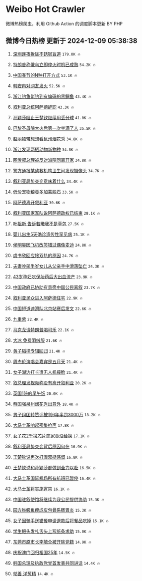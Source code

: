 # Weibo Hot Crawler 



微博热榜爬虫，利用 Github Action 的调度脚本更新 BY PHP 


## 微博今日热榜 更新于 2024-12-09 05:38:38 
1. [深圳连夜拆除不锈钢盲道](https://s.weibo.com/weibo?q=%23%E6%B7%B1%E5%9C%B3%E8%BF%9E%E5%A4%9C%E6%8B%86%E9%99%A4%E4%B8%8D%E9%94%88%E9%92%A2%E7%9B%B2%E9%81%93%23&t=31&band_rank=1&Refer=top) `179.0K 🔥` 

1. [特朗普称俄乌立即停火时机已成熟](https://s.weibo.com/weibo?q=%23%E7%89%B9%E6%9C%97%E6%99%AE%E7%A7%B0%E4%BF%84%E4%B9%8C%E7%AB%8B%E5%8D%B3%E5%81%9C%E7%81%AB%E6%97%B6%E6%9C%BA%E5%B7%B2%E6%88%90%E7%86%9F%23&t=31&band_rank=2&Refer=top) `54.2K 🔥` 

1. [中国春节的N种打开方式](https://s.weibo.com/weibo?q=%23%E4%B8%AD%E5%9B%BD%E6%98%A5%E8%8A%82%E7%9A%84N%E7%A7%8D%E6%89%93%E5%BC%80%E6%96%B9%E5%BC%8F%23&t=31&band_rank=3&Refer=top) `53.1K 🔥` 

1. [韩安冉对网友发火](https://s.weibo.com/weibo?q=%23%E9%9F%A9%E5%AE%89%E5%86%89%E5%AF%B9%E7%BD%91%E5%8F%8B%E5%8F%91%E7%81%AB%23&t=31&band_rank=4&Refer=top) `52.5K 🔥` 

1. [浙江钓鱼佬钓到有编码的黑鲷鱼](https://s.weibo.com/weibo?q=%23%E6%B5%99%E6%B1%9F%E9%92%93%E9%B1%BC%E4%BD%AC%E9%92%93%E5%88%B0%E6%9C%89%E7%BC%96%E7%A0%81%E7%9A%84%E9%BB%91%E9%B2%B7%E9%B1%BC%23&t=31&band_rank=5&Refer=top) `43.4K 🔥` 

1. [叙利亚总统阿萨德辞职](https://s.weibo.com/weibo?q=%23%E5%8F%99%E5%88%A9%E4%BA%9A%E6%80%BB%E7%BB%9F%E9%98%BF%E8%90%A8%E5%BE%B7%E8%BE%9E%E8%81%8C%23&t=31&band_rank=6&Refer=top) `43.3K 🔥` 

1. [孙颖莎阻止王楚钦继续用丢分球](https://s.weibo.com/weibo?q=%23%E5%AD%99%E9%A2%96%E8%8E%8E%E9%98%BB%E6%AD%A2%E7%8E%8B%E6%A5%9A%E9%92%A6%E7%BB%A7%E7%BB%AD%E7%94%A8%E4%B8%A2%E5%88%86%E7%90%83%23&t=31&band_rank=7&Refer=top) `41.0K 🔥` 

1. [巴黎圣母院大火后第一次坐满了人](https://s.weibo.com/weibo?q=%23%E5%B7%B4%E9%BB%8E%E5%9C%A3%E6%AF%8D%E9%99%A2%E5%A4%A7%E7%81%AB%E5%90%8E%E7%AC%AC%E4%B8%80%E6%AC%A1%E5%9D%90%E6%BB%A1%E4%BA%86%E4%BA%BA%23&t=31&band_rank=8&Refer=top) `35.5K 🔥` 

1. [赵丽颖带想想看泉州烟花秀](https://s.weibo.com/weibo?q=%23%E8%B5%B5%E4%B8%BD%E9%A2%96%E5%B8%A6%E6%83%B3%E6%83%B3%E7%9C%8B%E6%B3%89%E5%B7%9E%E7%83%9F%E8%8A%B1%E7%A7%80%23&t=31&band_rank=9&Refer=top) `34.8K 🔥` 

1. [浙江发现两栖动物新物种](https://s.weibo.com/weibo?q=%23%E6%B5%99%E6%B1%9F%E5%8F%91%E7%8E%B0%E4%B8%A4%E6%A0%96%E5%8A%A8%E7%89%A9%E6%96%B0%E7%89%A9%E7%A7%8D%23&t=31&band_rank=10&Refer=top) `34.8K 🔥` 

1. [网传叙总理被反对派陪同离开家](https://s.weibo.com/weibo?q=%23%E7%BD%91%E4%BC%A0%E5%8F%99%E6%80%BB%E7%90%86%E8%A2%AB%E5%8F%8D%E5%AF%B9%E6%B4%BE%E9%99%AA%E5%90%8C%E7%A6%BB%E5%BC%80%E5%AE%B6%23&t=31&band_rank=11&Refer=top) `34.8K 🔥` 

1. [警方通报某幼教机构卫生间发现摄像头](https://s.weibo.com/weibo?q=%23%E8%AD%A6%E6%96%B9%E9%80%9A%E6%8A%A5%E6%9F%90%E5%B9%BC%E6%95%99%E6%9C%BA%E6%9E%84%E5%8D%AB%E7%94%9F%E9%97%B4%E5%8F%91%E7%8E%B0%E6%91%84%E5%83%8F%E5%A4%B4%23&t=31&band_rank=12&Refer=top) `34.7K 🔥` 

1. [叙利亚局势突变意味着什么](https://s.weibo.com/weibo?q=%23%E5%8F%99%E5%88%A9%E4%BA%9A%E5%B1%80%E5%8A%BF%E7%AA%81%E5%8F%98%E6%84%8F%E5%91%B3%E7%9D%80%E4%BB%80%E4%B9%88%23&t=31&band_rank=13&Refer=top) `34.4K 🔥` 

1. [低价宠物粮竟多加蒙脱石](https://s.weibo.com/weibo?q=%23%E4%BD%8E%E4%BB%B7%E5%AE%A0%E7%89%A9%E7%B2%AE%E7%AB%9F%E5%A4%9A%E5%8A%A0%E8%92%99%E8%84%B1%E7%9F%B3%23&t=31&band_rank=14&Refer=top) `33.5K 🔥` 

1. [阿萨德离开叙利亚](https://s.weibo.com/weibo?q=%23%E9%98%BF%E8%90%A8%E5%BE%B7%E7%A6%BB%E5%BC%80%E5%8F%99%E5%88%A9%E4%BA%9A%23&t=31&band_rank=15&Refer=top) `30.6K 🔥` 

1. [叙利亚国家军队说阿萨德政权已结束](https://s.weibo.com/weibo?q=%23%E5%8F%99%E5%88%A9%E4%BA%9A%E5%9B%BD%E5%AE%B6%E5%86%9B%E9%98%9F%E8%AF%B4%E9%98%BF%E8%90%A8%E5%BE%B7%E6%94%BF%E6%9D%83%E5%B7%B2%E7%BB%93%E6%9D%9F%23&t=31&band_rank=16&Refer=top) `28.1K 🔥` 

1. [叶祖新 告诉若曦我不是草包](https://s.weibo.com/weibo?q=%E5%8F%B6%E7%A5%96%E6%96%B0%20%E5%91%8A%E8%AF%89%E8%8B%A5%E6%9B%A6%E6%88%91%E4%B8%8D%E6%98%AF%E8%8D%89%E5%8C%85&t=31&band_rank=17&Refer=top) `27.5K 🔥` 

1. [婴儿出生5天确诊遗传性罕见病](https://s.weibo.com/weibo?q=%23%E5%A9%B4%E5%84%BF%E5%87%BA%E7%94%9F5%E5%A4%A9%E7%A1%AE%E8%AF%8A%E9%81%97%E4%BC%A0%E6%80%A7%E7%BD%95%E8%A7%81%E7%97%85%23&t=31&band_rank=18&Refer=top) `25.1K 🔥` 

1. [侯明昊因飞机改签错过偶像麦迪](https://s.weibo.com/weibo?q=%23%E4%BE%AF%E6%98%8E%E6%98%8A%E5%9B%A0%E9%A3%9E%E6%9C%BA%E6%94%B9%E7%AD%BE%E9%94%99%E8%BF%87%E5%81%B6%E5%83%8F%E9%BA%A6%E8%BF%AA%23&t=31&band_rank=19&Refer=top) `24.8K 🔥` 

1. [虞书欣回应接双轨的原因](https://s.weibo.com/weibo?q=%23%E8%99%9E%E4%B9%A6%E6%AC%A3%E5%9B%9E%E5%BA%94%E6%8E%A5%E5%8F%8C%E8%BD%A8%E7%9A%84%E5%8E%9F%E5%9B%A0%23&t=31&band_rank=20&Refer=top) `24.7K 🔥` 

1. [夫妻吵架半岁女儿从父亲手中滑落坠亡](https://s.weibo.com/weibo?q=%23%E5%A4%AB%E5%A6%BB%E5%90%B5%E6%9E%B6%E5%8D%8A%E5%B2%81%E5%A5%B3%E5%84%BF%E4%BB%8E%E7%88%B6%E4%BA%B2%E6%89%8B%E4%B8%AD%E6%BB%91%E8%90%BD%E5%9D%A0%E4%BA%A1%23&t=31&band_rank=21&Refer=top) `24.3K 🔥` 

1. [43岁孕妇吃保胎药后大出血流产](https://s.weibo.com/weibo?q=%2343%E5%B2%81%E5%AD%95%E5%A6%87%E5%90%83%E4%BF%9D%E8%83%8E%E8%8D%AF%E5%90%8E%E5%A4%A7%E5%87%BA%E8%A1%80%E6%B5%81%E4%BA%A7%23&t=31&band_rank=22&Refer=top) `23.9K 🔥` 

1. [中国政府已协助有意愿中国公民离叙](https://s.weibo.com/weibo?q=%23%E4%B8%AD%E5%9B%BD%E6%94%BF%E5%BA%9C%E5%B7%B2%E5%8D%8F%E5%8A%A9%E6%9C%89%E6%84%8F%E6%84%BF%E4%B8%AD%E5%9B%BD%E5%85%AC%E6%B0%91%E7%A6%BB%E5%8F%99%23&t=31&band_rank=23&Refer=top) `23.7K 🔥` 

1. [叙利亚民众进入阿萨德住宅](https://s.weibo.com/weibo?q=%23%E5%8F%99%E5%88%A9%E4%BA%9A%E6%B0%91%E4%BC%97%E8%BF%9B%E5%85%A5%E9%98%BF%E8%90%A8%E5%BE%B7%E4%BD%8F%E5%AE%85%23&t=31&band_rank=24&Refer=top) `22.9K 🔥` 

1. [中国短道速滑队北京站赛后发文](https://s.weibo.com/weibo?q=%23%E4%B8%AD%E5%9B%BD%E7%9F%AD%E9%81%93%E9%80%9F%E6%BB%91%E9%98%9F%E5%8C%97%E4%BA%AC%E7%AB%99%E8%B5%9B%E5%90%8E%E5%8F%91%E6%96%87%23&t=31&band_rank=25&Refer=top) `22.6K 🔥` 

1. [九重紫](https://s.weibo.com/weibo?q=%E4%B9%9D%E9%87%8D%E7%B4%AB&t=31&band_rank=26&Refer=top) `22.4K 🔥` 

1. [马克龙请特朗普喝可乐](https://s.weibo.com/weibo?q=%23%E9%A9%AC%E5%85%8B%E9%BE%99%E8%AF%B7%E7%89%B9%E6%9C%97%E6%99%AE%E5%96%9D%E5%8F%AF%E4%B9%90%23&t=31&band_rank=27&Refer=top) `22.1K 🔥` 

1. [大冰 免费羽绒服](https://s.weibo.com/weibo?q=%E5%A4%A7%E5%86%B0%20%E5%85%8D%E8%B4%B9%E7%BE%BD%E7%BB%92%E6%9C%8D&t=31&band_rank=28&Refer=top) `21.6K 🔥` 

1. [黄子韬携专辑回归](https://s.weibo.com/weibo?q=%E9%BB%84%E5%AD%90%E9%9F%AC%E6%90%BA%E4%B8%93%E8%BE%91%E5%9B%9E%E5%BD%92&t=31&band_rank=29&Refer=top) `21.4K 🔥` 

1. [周杰伦演唱会嘉宾是五月天](https://s.weibo.com/weibo?q=%23%E5%91%A8%E6%9D%B0%E4%BC%A6%E6%BC%94%E5%94%B1%E4%BC%9A%E5%98%89%E5%AE%BE%E6%98%AF%E4%BA%94%E6%9C%88%E5%A4%A9%23&t=31&band_rank=30&Refer=top) `21.4K 🔥` 

1. [女子湖边打卡遭无人机撞脸](https://s.weibo.com/weibo?q=%23%E5%A5%B3%E5%AD%90%E6%B9%96%E8%BE%B9%E6%89%93%E5%8D%A1%E9%81%AD%E6%97%A0%E4%BA%BA%E6%9C%BA%E6%92%9E%E8%84%B8%23&t=31&band_rank=31&Refer=top) `21.4K 🔥` 

1. [叙总理发视频称没有离开叙利亚](https://s.weibo.com/weibo?q=%23%E5%8F%99%E6%80%BB%E7%90%86%E5%8F%91%E8%A7%86%E9%A2%91%E7%A7%B0%E6%B2%A1%E6%9C%89%E7%A6%BB%E5%BC%80%E5%8F%99%E5%88%A9%E4%BA%9A%23&t=31&band_rank=32&Refer=top) `20.2K 🔥` 

1. [英国1磅的早午饭](https://s.weibo.com/weibo?q=%E8%8B%B1%E5%9B%BD1%E7%A3%85%E7%9A%84%E6%97%A9%E5%8D%88%E9%A5%AD&t=31&band_rank=33&Refer=top) `20.0K 🔥` 

1. [蔡国强泉州烟花秀出意外](https://s.weibo.com/weibo?q=%23%E8%94%A1%E5%9B%BD%E5%BC%BA%E6%B3%89%E5%B7%9E%E7%83%9F%E8%8A%B1%E7%A7%80%E5%87%BA%E6%84%8F%E5%A4%96%23&t=31&band_rank=34&Refer=top) `18.4K 🔥` 

1. [男子组团转赞评被判6年半罚3000万](https://s.weibo.com/weibo?q=%23%E7%94%B7%E5%AD%90%E7%BB%84%E5%9B%A2%E8%BD%AC%E8%B5%9E%E8%AF%84%E8%A2%AB%E5%88%A46%E5%B9%B4%E5%8D%8A%E7%BD%9A3000%E4%B8%87%23&t=31&band_rank=35&Refer=top) `18.2K 🔥` 

1. [大马士革响起密集枪声](https://s.weibo.com/weibo?q=%23%E5%A4%A7%E9%A9%AC%E5%A3%AB%E9%9D%A9%E5%93%8D%E8%B5%B7%E5%AF%86%E9%9B%86%E6%9E%AA%E5%A3%B0%23&t=31&band_rank=36&Refer=top) `17.8K 🔥` 

1. [女子花2千换芯片商家竟没给换](https://s.weibo.com/weibo?q=%23%E5%A5%B3%E5%AD%90%E8%8A%B12%E5%8D%83%E6%8D%A2%E8%8A%AF%E7%89%87%E5%95%86%E5%AE%B6%E7%AB%9F%E6%B2%A1%E7%BB%99%E6%8D%A2%23&t=31&band_rank=37&Refer=top) `17.1K 🔥` 

1. [叙利亚局势突变背后原因何在](https://s.weibo.com/weibo?q=%23%E5%8F%99%E5%88%A9%E4%BA%9A%E5%B1%80%E5%8A%BF%E7%AA%81%E5%8F%98%E8%83%8C%E5%90%8E%E5%8E%9F%E5%9B%A0%E4%BD%95%E5%9C%A8%23&t=31&band_rank=38&Refer=top) `16.9K 🔥` 

1. [王楚钦说再次打混双挺感慨](https://s.weibo.com/weibo?q=%23%E7%8E%8B%E6%A5%9A%E9%92%A6%E8%AF%B4%E5%86%8D%E6%AC%A1%E6%89%93%E6%B7%B7%E5%8F%8C%E6%8C%BA%E6%84%9F%E6%85%A8%23&t=31&band_rank=39&Refer=top) `16.8K 🔥` 

1. [王楚钦说和孙颖莎都做到全力以赴](https://s.weibo.com/weibo?q=%23%E7%8E%8B%E6%A5%9A%E9%92%A6%E8%AF%B4%E5%92%8C%E5%AD%99%E9%A2%96%E8%8E%8E%E9%83%BD%E5%81%9A%E5%88%B0%E5%85%A8%E5%8A%9B%E4%BB%A5%E8%B5%B4%23&t=31&band_rank=40&Refer=top) `16.5K 🔥` 

1. [大马士革国际机场所有航班已暂停](https://s.weibo.com/weibo?q=%23%E5%A4%A7%E9%A9%AC%E5%A3%AB%E9%9D%A9%E5%9B%BD%E9%99%85%E6%9C%BA%E5%9C%BA%E6%89%80%E6%9C%89%E8%88%AA%E7%8F%AD%E5%B7%B2%E6%9A%82%E5%81%9C%23&t=31&band_rank=41&Refer=top) `16.4K 🔥` 

1. [大马士革将实施宵禁](https://s.weibo.com/weibo?q=%23%E5%A4%A7%E9%A9%AC%E5%A3%AB%E9%9D%A9%E5%B0%86%E5%AE%9E%E6%96%BD%E5%AE%B5%E7%A6%81%23&t=31&band_rank=42&Refer=top) `16.1K 🔥` 

1. [中国驻叙使馆将继续为我公民提供协助](https://s.weibo.com/weibo?q=%23%E4%B8%AD%E5%9B%BD%E9%A9%BB%E5%8F%99%E4%BD%BF%E9%A6%86%E5%B0%86%E7%BB%A7%E7%BB%AD%E4%B8%BA%E6%88%91%E5%85%AC%E6%B0%91%E6%8F%90%E4%BE%9B%E5%8D%8F%E5%8A%A9%23&t=31&band_rank=43&Refer=top) `15.3K 🔥` 

1. [园方称鳄鱼瘦成皮包骨系肠胃炎](https://s.weibo.com/weibo?q=%23%E5%9B%AD%E6%96%B9%E7%A7%B0%E9%B3%84%E9%B1%BC%E7%98%A6%E6%88%90%E7%9A%AE%E5%8C%85%E9%AA%A8%E7%B3%BB%E8%82%A0%E8%83%83%E7%82%8E%23&t=31&band_rank=44&Refer=top) `15.3K 🔥` 

1. [女子因骑手送错餐申请退款后将餐品吃掉](https://s.weibo.com/weibo?q=%23%E5%A5%B3%E5%AD%90%E5%9B%A0%E9%AA%91%E6%89%8B%E9%80%81%E9%94%99%E9%A4%90%E7%94%B3%E8%AF%B7%E9%80%80%E6%AC%BE%E5%90%8E%E5%B0%86%E9%A4%90%E5%93%81%E5%90%83%E6%8E%89%23&t=31&band_rank=45&Refer=top) `15.1K 🔥` 

1. [学生把头发扎舌头上写纸条求助](https://s.weibo.com/weibo?q=%23%E5%AD%A6%E7%94%9F%E6%8A%8A%E5%A4%B4%E5%8F%91%E6%89%8E%E8%88%8C%E5%A4%B4%E4%B8%8A%E5%86%99%E7%BA%B8%E6%9D%A1%E6%B1%82%E5%8A%A9%23&t=31&band_rank=46&Refer=top) `15.0K 🔥` 

1. [东莞市原市长李毓全被开除党籍](https://s.weibo.com/weibo?q=%23%E4%B8%9C%E8%8E%9E%E5%B8%82%E5%8E%9F%E5%B8%82%E9%95%BF%E6%9D%8E%E6%AF%93%E5%85%A8%E8%A2%AB%E5%BC%80%E9%99%A4%E5%85%9A%E7%B1%8D%23&t=31&band_rank=47&Refer=top) `14.9K 🔥` 

1. [庆祝澳门回归祖国25年](https://s.weibo.com/weibo?q=%23%E5%BA%86%E7%A5%9D%E6%BE%B3%E9%97%A8%E5%9B%9E%E5%BD%92%E7%A5%96%E5%9B%BD25%E5%B9%B4%23&t=31&band_rank=48&Refer=top) `14.5K 🔥` 

1. [韩国总理及执政党党首发表共同讲话](https://s.weibo.com/weibo?q=%23%E9%9F%A9%E5%9B%BD%E6%80%BB%E7%90%86%E5%8F%8A%E6%89%A7%E6%94%BF%E5%85%9A%E5%85%9A%E9%A6%96%E5%8F%91%E8%A1%A8%E5%85%B1%E5%90%8C%E8%AE%B2%E8%AF%9D%23&t=31&band_rank=49&Refer=top) `14.4K 🔥` 

1. [邬善 洋葱精](https://s.weibo.com/weibo?q=%E9%82%AC%E5%96%84%20%E6%B4%8B%E8%91%B1%E7%B2%BE&t=31&band_rank=50&Refer=top) `14.4K 🔥` 

